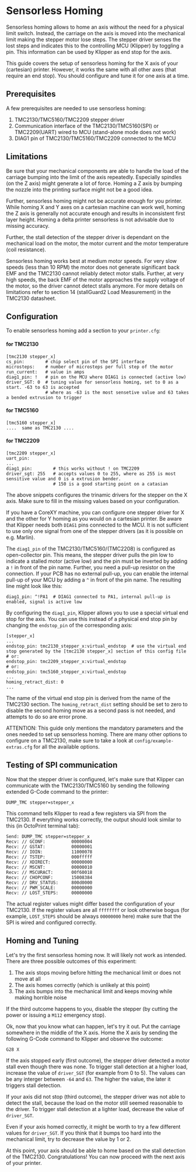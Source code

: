 # Sensorless Homing
Sensorless homing allows to home an axis without the need for a physical limit switch. Instead, the carriage on the axis is moved into the mechanical limit making the stepper motor lose steps. The stepper driver senses the lost steps and indicates this to the controlling MCU (Klipper) by toggling a pin. This information can be used by Klipper as end stop for the axis.

This guide covers the setup of sensorless homing for the X axis of your (cartesian) printer. However, it works the same with all other axes (that require an end stop). You should configure and tune it for one axis at a time.

## Prerequisites
A few prerequisites are needed to use sensorless homing:

1. TMC2130/TMC5160/TMC2209 stepper driver
2. Communication interface of the TMC2130/TMC5160(SPI) or TMC2209(UART) wired to MCU (stand-alone mode does not work)
3. DIAG1 pin of TMC2130/TMC5160/TMC2209 connected to the MCU


## Limitations
Be sure that your mechanical components are able to handle the load of the carriage bumping into the limit of the axis repeatedly. Especially spindles (on the Z axis) might generate a lot of force. Homing a Z axis by bumping the nozzle into the printing surface might not be a good idea.

Further, sensorless homing might not be accurate enough for you printer. While homing X and Y axes on a cartesian machine can work well, homing the Z axis is generally not accurate enough and results in inconsistent first layer height. Homing a delta printer sensorless is not advisable due to missing accuracy.

Further, the stall detection of the stepper driver is dependant on the mechanical load on the motor, the motor current and the motor temperature (coil resistance).

Sensorless homing works best at medium motor speeds. For very slow speeds (less than 10 RPM) the motor does not generate significant back EMF and the TMC2130 cannot reliably detect motor stalls. Further, at very high speeds, the back EMF of the motor approaches the supply voltage of the motor, so the driver cannot detect stalls anymore. For more details on limitations refer to section 14 (stallGuard2
Load Measurement) in the TMC2130 datasheet.

## Configuration
To enable sensorless homing add a section to your `printer.cfg`:

#### for TMC2130
```
[tmc2130 stepper_x]
cs_pin:        # chip select pin of the SPI interface
microsteps:    # number of microsteps per full step of the motor
run_current:   # value in amps
diag1_pin: !   # pin on the MCU where DIAG1 is connected (active low)
driver_SGT: 0  # tuning value for sensorless homing, set to 0 as a start. -63 to 63 is accepted
               # where as -63 is the most sensetive value and 63 takes a bended extrusion to trigger
```
#### for TMC5160
```
[tmc5160 stepper_x]
....  same as TMC2130 ....
```
#### for TMC2209
```
[tmc2209 stepper_x]
uart_pin:
...
diag1_pin:        # this works without ! on TMC2209
driver_sgt: 255   # accepts values 0 to 255, where as 255 is most sensitive value and 0 is a extrusion bender.
                  # 150 is a good starting point on a catasian
```

The above snippets configures the trinamic drivers for the stepper on the X axis. Make sure to fill in the missing values based on your configuration.

If you have a CoreXY machine, you can configure one stepper driver for X and the other for Y homing as you would on a cartesian printer. Be aware that Klipper needs both `DIAG1` pins connected to the MCU. It is not sufficient to use only one signal from one of the stepper drivers (as it is possible on e.g. Marlin).

The `diag1_pin` of the TMC2130/TMC5160/(TMC2208) is configured as open-collector pin. This means, the stepper driver pulls the pin low to indicate a stalled motor (active low) and the pin must be inverted by adding a `!` in front of the pin name. Further, you need a pull-up resistor on the connection. If your PCB has no external pull-up, you can enable the internal pull-up of your MCU by adding a `^` in front of the pin name. The resulting line might look like this:

```
diag1_pin: ^!PA1  # DIAG1 connected to PA1, internal pull-up is enabled, signal is active low
```

By configuring the `diag1_pin`, Klipper allows you to use a special virtual end stop for the axis. You can use this instead of a physical end stop pin by changing the `endstop_pin` of the corresponding axis:

```
[stepper_x]
...
endstop_pin: tmc2130_stepper_x:virtual_endstop  # use the virtual end stop generated by the [tmc2130 stepper_x] section of this config file
# or:
endstop_pin: tmc2209_stepper_x:virtual_endstop
# or:
endstop_pin: tmc5160_stepper_x:virtual_endstop
...
homing_retract_dist: 0
...
```

The name of the virtual end stop pin is derived from the name of the TMC2130 section. The `homing_retract_dist` setting should be set to zero to disable the second homing move as a second pass is not needed, and attempts to do so are error prone.

ATTENTION: This guide only mentions the mandatory parameters and the ones needed to set up sensorless homing. There are many other options to configure on a TMC2130, make sure to take a look at `config/example-extras.cfg` for all the available options.

## Testing of SPI communication
Now that the stepper driver is configured, let's make sure that Klipper can communicate with the TMC2130/TMC5160 by sending the following extended G-Code command to the printer:

```
DUMP_TMC stepper=stepper_x
```

This command tells Klipper to read a few registers via SPI from the TMC2130. If everything works correctly, the output should look similar to this (in OctoPrint terminal tab):

```
Send: DUMP_TMC stepper=stepper_x
Recv: // GCONF:          00000004
Recv: // GSTAT:          00000001
Recv: // IOIN:           11000078
Recv: // TSTEP:          000fffff
Recv: // XDIRECT:        00000000
Recv: // MSCNT:          00000010
Recv: // MSCURACT:       00f60018
Recv: // CHOPCONF:       15008384
Recv: // DRV_STATUS:     800d0000
Recv: // PWM_SCALE:      00000000
Recv: // LOST_STEPS:     00000000
```

The actual register values might differ based the configuration of your TMC2130. If the register values are all `ffffffff` or look otherwise bogus (for example, `LOST_STEPS` should be always `00000000` here) make sure that the SPI is wired and configured correctly.

## Homing and Tuning

Let's try the first sensorless homing now. It will likely not work as intended. There are three possible outcomes of this experiment:

1. The axis stops moving before hitting the mechanical limit or does not move at all
2. The axis homes correctly (which is unlikely at this point)
3. The axis bumps into the mechanical limit and keeps moving while making horrible noise

If the third outcome happens to you, disable the stepper (by cutting the power or issuing a `M112` emergency stop).

Ok, now that you know what can happen, let's try it out. Put the carriage somewhere in the middle of the X axis. Home the X axis by sending the following G-Code command to Klipper and observe the outcome:

```
G28 X
```

If the axis stopped early (first outcome), the stepper driver detected a motor stall even though there was none. To trigger stall detection at a higher load, increase the value of `driver_SGT` (for example from 0 to 5). The values can be any interger between `-64` and `63`. The higher the value, the later it triggers stall detection.

If your axis did not stop (third outcome), the stepper driver was not able to detect the stall, because the load on the motor still seemed reasonable to the driver. To trigger stall detection at a lighter load, decrease the value of `driver_SGT`.

Even if your axis homed correctly, it might be worth to try a few different values for `driver_SGT`. If you think that it bumps too hard into the mechanical limit, try to decrease the value by 1 or 2.

At this point, your axis should be able to home based on the stall detection of the TMC2130. Congratulations! You can now proceed with the next axis of your printer.
